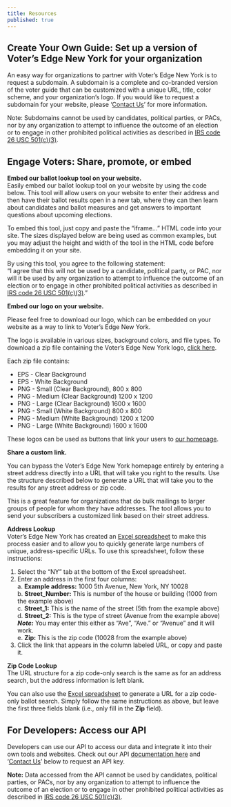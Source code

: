 ```yaml
---
title: Resources
published: true
---
```

<a id="create-guide"></a>
## Create Your Own Guide: Set up a version of Voter’s Edge New York for your organization  

An easy way for organizations to partner with Voter’s Edge New York is to request a subdomain. A subdomain is a complete and co-branded version of the voter guide that can be customized with a unique URL, title, color scheme, and your organization’s logo. If you would like to request a subdomain for your website, please ‘[Contact Us](http://votersedge.org/en/ny/feedback)’ for more information.  

Note: Subdomains cannot be used by candidates, political parties, or PACs, nor by any organization to attempt to influence the outcome of an election or to engage in other prohibited political activities as described in [IRS code 26 USC 501(c)(3)](http://1.usa.gov/1lvMCT3).  

<a id="engage-voters"></a>
## Engage Voters: Share, promote, or embed  

**Embed our ballot lookup tool on your website.**  
Easily embed our ballot lookup tool on your website by using the code below. This tool will allow users on your website to enter their address and then have their ballot results open in a new tab, where they can then learn about candidates and ballot measures and get answers to important questions about upcoming elections.  

To embed this tool, just copy and paste the “iframe...” HTML code into your site. The sizes displayed below are being used as common examples, but you may adjust the height and width of the tool in the HTML code before embedding it on your site.  

By using this tool, you agree to the following statement:  
“I agree that this will not be used by a candidate, political party, or PAC, nor will it be used by any organization to attempt to influence the outcome of an election or to engage in other prohibited political activities as described in [IRS code 26 USC 501(c)(3)](http://1.usa.gov/1lvMCT3).”  

<div id="address-widgets"></div>

**Embed our logo on your website.**  

Please feel free to download our logo, which can be embedded on your website as a way to link to Voter’s Edge New York.  

The logo is available in various sizes, background colors, and file types. To download a zip file containing the Voter’s Edge New York logo, [click here](https://s3-us-west-2.amazonaws.com/ve-resources/Voter%27s+Edge+New+York.zip).  

Each zip file contains:  
- EPS - Clear Background  
- EPS - White Background  
- PNG - Small (Clear Background), 800 x 800  
- PNG - Medium (Clear Background) 1200 x 1200  
- PNG - Large (Clear Background) 1600 x 1600  
- PNG - Small (White Background) 800 x 800  
- PNG - Medium (White Background) 1200 x 1200  
- PNG - Large (White Background) 1600 x 1600  

These logos can be used as buttons that link your users to [our homepage](http://votersedge.org/en/ny).  

**Share a custom link.**  

You can bypass the Voter’s Edge New York homepage entirely by entering a street address directly into a URL that will take you right to the results. Use the structure described below to generate a URL that will take you to the results for any street address or zip code.  

This is a great feature for organizations that do bulk mailings to larger groups of people for whom they have addresses. The tool allows you to send your subscribers a customized link based on their street address.  

**Address Lookup**  
Voter’s Edge New York has created an [Excel spreadsheet](https://s3-us-west-2.amazonaws.com/ve-resources/URL-Address+Tool.xlsx) to make this process easier and to allow you to quickly generate large numbers of unique, address-specific URLs. To use this spreadsheet, follow these instructions:  
 1. Select the “NY” tab at the bottom of the Excel spreadsheet.  
 2. Enter an address in the first four columns:  
  a. **Example address:** 1000 5th Avenue, New York, NY 10028  
  b. **Street_Number:** This is number of the house or building (1000 from the example above)  
  c. **Street_1:** This is the name of the street (5th from the example above)  
  d. **Street_2:** This is the type of street (Avenue from the example above) _**Note:**_ You may enter this either as “Ave”, “Ave.” or “Avenue” and it will work.  
  e. **Zip:** This is the zip code (10028 from the example above)  
 3. Click the link that appears in the column labeled URL, or copy and paste it.

**Zip Code Lookup**  
The URL structure for a zip code-only search is the same as for an address search, but the address information is left blank.  

You can also use the [Excel spreadsheet](https://s3-us-west-2.amazonaws.com/ve-resources/URL-Address+Tool.xlsx) to generate a URL for a zip code-only ballot search. Simply follow the same instructions as above, but leave the first three fields blank (i.e., only fill in the **Zip** field).  

<a id="developers"></a>
## For Developers: Access our API  

Developers can use our API to access our data and integrate it into their own tools and websites. Check out our API [documentation here](https://gist.github.com/maplight/3ed07b3e51f3f4b9f66f1fc596d3e572) and ‘[Contact Us](http://votersedge.org/en/ny/feedback)’ below to request an API key.  

**Note:** Data accessed from the API cannot be used by candidates, political parties, or PACs, nor by any organization to attempt to influence the outcome of an election or to engage in other prohibited political activities as described in [IRS code 26 USC 501(c)(3)](http://1.usa.gov/1lvMCT3).
